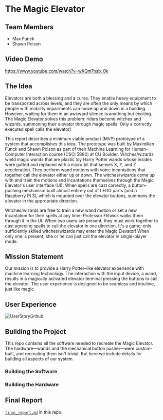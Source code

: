 # The Magic Elevator

## Team Members
 - Max Funck
 - Shawn Polson
 
## Video Demo
https://www.youtube.com/watch?v=wKQm7nsb_Ok

## The Idea
Elevators are both a blessing and a curse. They enable heavy equipment to be transported across levels, and they are often the only means by which people with mobility impairments can move up and down in a building. However, waiting for them in an awkward silence is anything but exciting. The Magic Elevator solves this problem: riders become witches and wizards, summoning their elevator through magic spells. Only a correctly executed spell calls the elevator!

This report describes a minimum viable product (MVP) prototype of a system that accomplishes this idea. The prototype was built by Maximilian Funck and Shawn Polson as part of their Machine Learning for Human-Computer Interaction course (CSCI 5880) at CU Boulder. Witches/wizards wield magic wands that are plastic toy Harry Potter wands whose insides were gutted and replaced with a micro:bit that senses X, Y, and Z acceleration. They perform wand motions with voice incantations that together call the elevator either up or down. The witches/wizards come up with and train the motions and incantations themselves through the Magic Elevator's user interface (UI). When spells are cast correctly, a button-pushing mechanism built almost entirely out of LEGO parts (and a Raspberry Pi 3), which is mounted over the elevator buttons, summons the elevator in the appropriate direction.

Witches/wizards are free to train a new wand motion or set a new incantation for their spells at any time; Professor Flitwick walks them through it in the UI. When two users are present, they must work together to cast agreeing spells to call the elevator in one direction. It's a game; only sufficiently skilled witches/wizards may enter the Magic Elevator! When only one is present, she or he can just call the elevator in single-player mode.

## Mission Statement
Our mission is to provide a Harry Potter–like elevator experience with machine learning technology. The interaction with the input device, a wand, results in a magically activated elevator terminal pressing the buttons to call the elevator. The user experience is designed to be seamless and intuitive, just like magic.

## User Experience
![UserStoryGithub](https://user-images.githubusercontent.com/46902147/56765798-20227e00-6765-11e9-979d-04eb72f43116.png)  

## Building the Project
This repo contains all the software needed to recreate the Magic Elevator. The hardware—wands and the mechanical button pusher—were custom-built, and recreating them isn't trivial. But here we include details for building all aspects of our system. 

### Building the Software

### Building the Hardware
 
## Final Report
[`final_report.md`](https://github.com/CUBoulder-2019Sp-IML4HCI/Final-Magic-Elevator-Funck-Polson/blob/master/final_report.md) in this repo.
